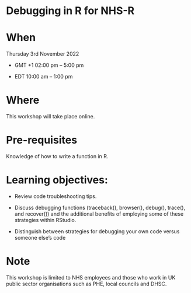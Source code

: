 # Debugging in R for NHS-R

# When

Thursday 3rd November 2022

 * GMT +1 02:00 pm – 5:00 pm

 * EDT    10:00 am – 1:00 pm

# Where

This workshop will take place online.

# Pre-requisites

Knowledge of how to write a function in R.

# Learning objectives:

* Review code troubleshooting tips.

* Discuss debugging functions (traceback(), browser(), debug(), trace(), and recover()) and the additional benefits of employing some of these strategies within RStudio.

* Distinguish between strategies for debugging your own code versus someone else’s code

# Note

This workshop is limited to NHS employees and those who work in UK public
sector organisations such as PHE, local councils and DHSC.
